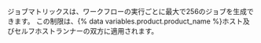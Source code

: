 ジョブマトリックスは、ワークフローの実行ごとに最大で256のジョブを生成できます。 この制限は、{% data variables.product.product_name %}ホスト及びセルフホストランナーの双方に適用されます。
